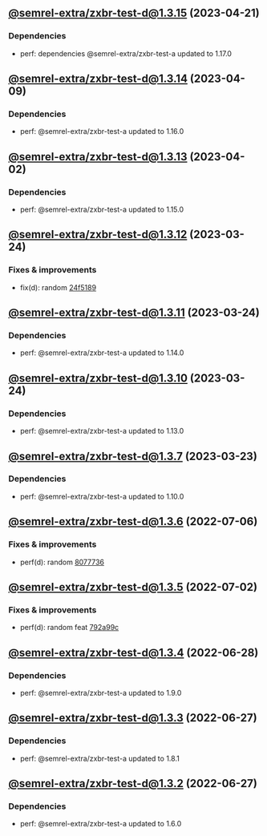 ## [@semrel-extra/zxbr-test-d@1.3.15](https://github.com/semrel-extra/demo-zx-bulk-release/compare/2023.4.9-semrel-extra.zxbr-test-d.1.3.14-f0...2023.4.21-semrel-extra.zxbr-test-d.1.3.15-f0) (2023-04-21)

### Dependencies
* perf: dependencies @semrel-extra/zxbr-test-a updated to 1.17.0

## [@semrel-extra/zxbr-test-d@1.3.14](https://github.com/semrel-extra/demo-zx-bulk-release/compare/2023.4.2-semrel-extra.zxbr-test-d.1.3.13-f0...2023.4.9-semrel-extra.zxbr-test-d.1.3.14-f0) (2023-04-09)

### Dependencies
* perf: @semrel-extra/zxbr-test-a updated to 1.16.0

## [@semrel-extra/zxbr-test-d@1.3.13](https://github.com/semrel-extra/demo-zx-bulk-release/compare/2023.3.24-semrel-extra.zxbr-test-d.1.3.12-f0...2023.4.2-semrel-extra.zxbr-test-d.1.3.13-f0) (2023-04-02)

### Dependencies
* perf: @semrel-extra/zxbr-test-a updated to 1.15.0

## [@semrel-extra/zxbr-test-d@1.3.12](https://github.com/semrel-extra/demo-zx-bulk-release/compare/2023.3.24-semrel-extra.zxbr-test-d.1.3.11-f0...2023.3.24-semrel-extra.zxbr-test-d.1.3.12-f0) (2023-03-24)

### Fixes & improvements
* fix(d): random [24f5189](https://github.com/semrel-extra/demo-zx-bulk-release/commit/24f5189f4e1f2721c49b5b06d5f0dcb2687e6b7a)

## [@semrel-extra/zxbr-test-d@1.3.11](https://github.com/semrel-extra/demo-zx-bulk-release/compare/2023.3.24-semrel-extra.zxbr-test-d.1.3.10-f0...2023.3.24-semrel-extra.zxbr-test-d.1.3.11-f0) (2023-03-24)

### Dependencies
* perf: @semrel-extra/zxbr-test-a updated to 1.14.0

## [@semrel-extra/zxbr-test-d@1.3.10](https://github.com/semrel-extra/demo-zx-bulk-release/compare/2023.3.24-semrel-extra.zxbr-test-d.1.3.9-f0...2023.3.24-semrel-extra.zxbr-test-d.1.3.10-f0) (2023-03-24)

### Dependencies
* perf: @semrel-extra/zxbr-test-a updated to 1.13.0

## [@semrel-extra/zxbr-test-d@1.3.7](https://github.com/semrel-extra/demo-zx-bulk-release/compare/2022.7.6-semrel-extra.zxbr-test-d.1.3.6-f0...2023.3.23-semrel-extra.zxbr-test-d.1.3.7-f0) (2023-03-23)

### Dependencies
* perf: @semrel-extra/zxbr-test-a updated to 1.10.0

## [@semrel-extra/zxbr-test-d@1.3.6](https://github.com/semrel-extra/demo-zx-bulk-release/compare/2022.7.2-semrel-extra.zxbr-test-d.1.3.5-f0...2022.7.6-semrel-extra.zxbr-test-d.1.3.6-f0) (2022-07-06)

### Fixes & improvements
* perf(d): random [8077736](https://github.com/semrel-extra/demo-zx-bulk-release/commit/80777364804188b54be432f970716a1c95aa2ef0)

## [@semrel-extra/zxbr-test-d@1.3.5](https://github.com/semrel-extra/demo-zx-bulk-release/compare/2022.6.28-semrel-extra.zxbr-test-d.1.3.4-f0...2022.7.2-semrel-extra.zxbr-test-d.1.3.5-f0) (2022-07-02)

### Fixes & improvements
* perf(d): random feat [792a99c](https://github.com/semrel-extra/demo-zx-bulk-release/commit/792a99c149ef16340287add7d0ead8eb9aac42b4)

## [@semrel-extra/zxbr-test-d@1.3.4](https://github.com/semrel-extra/demo-zx-bulk-release/compare/2022.6.27-semrel-extra.zxbr-test-d.1.3.3-f0...2022.6.28-semrel-extra.zxbr-test-d.1.3.4-f0) (2022-06-28)

### Dependencies
* perf: @semrel-extra/zxbr-test-a updated to 1.9.0

## [@semrel-extra/zxbr-test-d@1.3.3](https://github.com/semrel-extra/demo-zx-bulk-release/compare/2022.6.27-semrel-extra.zxbr-test-d.1.3.2-f0...2022.6.27-semrel-extra.zxbr-test-d.1.3.3-f0) (2022-06-27)

### Dependencies
* perf: @semrel-extra/zxbr-test-a updated to 1.8.1

## [@semrel-extra/zxbr-test-d@1.3.2](https://github.com/semrel-extra/demo-zx-bulk-release/compare/2022.6.26-semrel-extra.zxbr-test-d.1.3.1-f0...2022.6.27-semrel-extra.zxbr-test-d.1.3.2-f0) (2022-06-27)

### Dependencies
* perf: @semrel-extra/zxbr-test-a updated to 1.6.0
